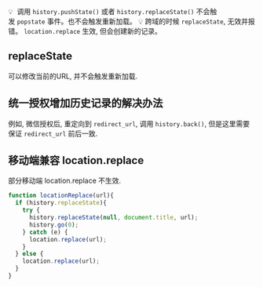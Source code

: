💡  调用 `history.pushState()` 或者 `history.replaceState()` 不会触发 `popstate` 事件。也不会触发重新加载。
💡 跨域的时候 `replaceState`, 无效并报错。 `location.replace` 生效, 但会创建新的记录。
## replaceState
可以修改当前的URL, 并不会触发重新加载. 

## 统一授权增加历史记录的解决办法
例如, 微信授权后, 重定向到 `redirect_url`, 调用 `history.back()`, 但是这里需要保证 `redirect_url` 前后一致. 

## 移动端兼容 location.replace
部分移动端 location.replace 不生效.
```js
function locationReplace(url){
  if (history.replaceState){
    try {
      history.replaceState(null, document.title, url);
      history.go(0);
    } catch (e) {
      location.replace(url);
    }
  } else {
    location.replace(url);
  }
}
```